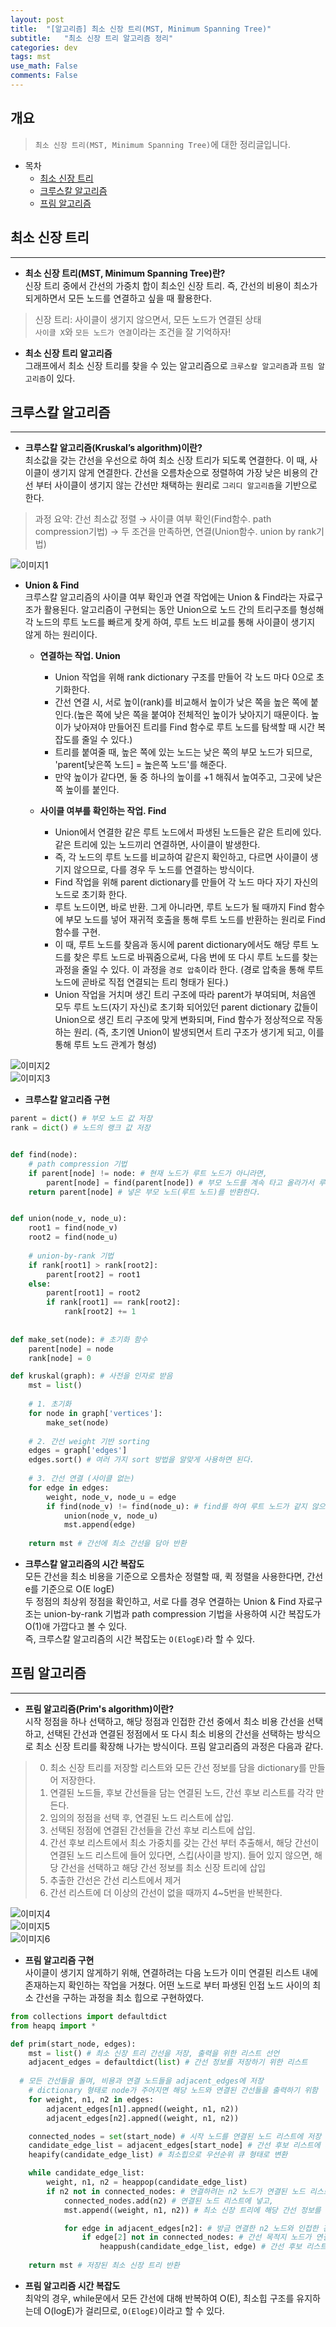 ```yaml
---
layout: post
title:  "[알고리즘] 최소 신장 트리(MST, Minimum Spanning Tree)"
subtitle:   "최소 신장 트리 알고리즘 정리"
categories: dev
tags: mst
use_math: False
comments: False
---
```


## 개요
> `최소 신장 트리(MST, Minimum Spanning Tree)`에 대한 정리글입니다.

- 목차
	- [최소 신장 트리](#최소-신장-트리) 
    - [크루스칼 알고리즘](#크루스칼-알고리즘)
    - [프림 알고리즘](#프림-알고리즘)


## 최소 신장 트리
---

* __최소 신장 트리(MST, Minimum Spanning Tree)란?__  
신장 트리 중에서 간선의 가중치 합이 최소인 신장 트리. 즉, 간선의 비용이 최소가 되게하면서 모든 노드를 연결하고 싶을 때 활용한다.  
> 신장 트리: 사이클이 생기지 않으면서, 모든 노드가 연결된 상태  
> `사이클 X`와 `모든 노드가 연결`이라는 조건을 잘 기억하자!  

* __최소 신장 트리 알고리즘__  
그래프에서 최소 신장 트리를 찾을 수 있는 알고리즘으로 `크루스칼 알고리즘`과 `프림 알고리즘`이 있다.  


## 크루스칼 알고리즘
---

* __크루스칼 알고리즘(Kruskal’s algorithm)이란?__  
최소값을 갖는 간선을 우선으로 하여 최소 신장 트리가 되도록 연결한다. 이 때, 사이클이 생기지 않게 연결한다. 간선을 오름차순으로 정렬하여 가장 낮은 비용의 간선 부터 사이클이 생기지 않는 간선만 채택하는 원리로 `그리디 알고리즘`을 기반으로 한다.
> 과정 요약: 간선 최소값 정렬 → 사이클 여부 확인(Find함수. path compression기법) → 두 조건을 만족하면, 연결(Union함수. union by rank기법)  

![이미지1](https://jsim6342.github.io/assets/img/dev/algorithm/2021-05-02-dev-algorithm-mst-picture1.png)

* __Union  & Find__  
크루스칼 알고리즘의 사이클 여부 확인과 연결 작업에는 Union & Find라는 자료구조가 활용된다. 알고리즘이 구현되는 동안 Union으로 노드 간의 트리구조를 형성해 각 노드의 루트 노드를 빠르게 찾게 하여, 루트 노드 비교를 통해 사이클이 생기지 않게 하는 원리이다.  

  - __연결하는 작업. Union__  
    + Union 작업을 위해 rank dictionary 구조를 만들어 각 노드 마다 0으로 초기화한다.  
    + 간선 연결 시, 서로 높이(rank)를 비교해서 높이가 낮은 쪽을 높은 쪽에 붙인다.(높은 쪽에 낮은 쪽을 붙여야 전체적인 높이가 낮아지기 때문이다. 높이가 낮아져야 만들어진 트리를 Find 함수로 루트 노드를 탐색할 때 시간 복잡도를 줄일 수 있다.)  
    + 트리를 붙여줄 때, 높은 쪽에 있는 노드는 낮은 쪽의 부모 노드가 되므로, 'parent[낮은쪽 노드] = 높은쪽 노드'를 해준다.  
    + 만약 높이가 같다면, 둘 중 하나의 높이를 +1 해줘서 높여주고, 그곳에 낮은 쪽 높이를 붙인다.  

  - __사이클 여부를 확인하는 작업. Find__  
    + Union에서 연결한 같은 루트 노드에서 파생된 노드들은 같은 트리에 있다. 같은 트리에 있는 노드끼리 연결하면, 사이클이 발생한다.  
    + 즉, 각 노드의 루트 노드를 비교하여 같은지 확인하고, 다르면 사이클이 생기지 않으므로, 다를 경우 두 노드를 연결하는 방식이다.  
    + Find 작업을 위해 parent dictionary를 만들어 각 노드 마다 자기 자신의 노드로 초기화 한다.  
    + 루트 노드이면, 바로 반환. 그게 아니라면, 루트 노드가 될 때까지 Find 함수에 부모 노드를 넣어 재귀적 호출을 통해 루트 노드를 반환하는 원리로 Find 함수를 구현.  
    + 이 때, 루트 노드를 찾음과 동시에 parent dictionary에서도 해당 루트 노드를 찾은 루트 노드로 바꿔줌으로써, 다음 번에 또 다시 루트 노드를 찾는 과정을 줄일 수 있다. 이 과정을 `경로 압축`이라 한다. (경로 압축을 통해 루트 노드에 곧바로 직접 연결되는 트리 형태가 된다.)  
    + Union 작업을 거치며 생긴 트리 구조에 따라 parent가 부여되며, 처음엔 모두 루트 노드(자기 자신)로 초기화 되어있던 parent dictionary 값들이 Union으로 생긴 트리 구조에 맞게 변화되며, Find 함수가 정상적으로 작동하는 원리. (즉, 초기엔 Union이 발생되면서 트리 구조가 생기게 되고, 이를 통해 루트 노드 관계가 형성)  

![이미지2](https://jsim6342.github.io/assets/img/dev/algorithm/2021-05-02-dev-algorithm-mst-picture2.png)  
![이미지3](https://jsim6342.github.io/assets/img/dev/algorithm/2021-05-02-dev-algorithm-mst-picture3.png)  

* __크루스칼 알고리즘 구현__  

```python  
parent = dict() # 부모 노드 값 저장
rank = dict() # 노드의 랭크 값 저장


def find(node):
    # path compression 기법
    if parent[node] != node: # 현재 노드가 루트 노드가 아니라면, 
        parent[node] = find(parent[node]) # 부모 노드를 계속 타고 올라가서 루트 노드를 부모 노드에 넣고,
    return parent[node] # 넣은 부모 노드(루트 노드)를 반환한다.


def union(node_v, node_u):
    root1 = find(node_v)
    root2 = find(node_u)
    
    # union-by-rank 기법
    if rank[root1] > rank[root2]:
        parent[root2] = root1
    else:
        parent[root1] = root2
        if rank[root1] == rank[root2]:
            rank[root2] += 1
    
    
def make_set(node): # 초기화 함수
    parent[node] = node
    rank[node] = 0

def kruskal(graph): # 사전을 인자로 받음
    mst = list()
    
    # 1. 초기화
    for node in graph['vertices']:
        make_set(node)
    
    # 2. 간선 weight 기반 sorting
    edges = graph['edges']
    edges.sort() # 여러 가지 sort 방법을 알맞게 사용하면 된다.
    
    # 3. 간선 연결 (사이클 없는)
    for edge in edges:
        weight, node_v, node_u = edge
        if find(node_v) != find(node_u): # find를 하여 루트 노드가 같지 않으면 union을 해준다.
            union(node_v, node_u)
            mst.append(edge)
    
    return mst # 간선에 최소 간선을 담아 반환
```  

* __크루스칼 알고리즘의 시간 복잡도__  
모든 간선을 최소 비용을 기준으로 오름차순 정렬할 때, 퀵 정렬을 사용한다면, 간선 e를 기준으로 O(E logE)  
두 정점의 최상위 정점을 확인하고, 서로 다를 경우 연결하는 Union & Find 자료구조는 union-by-rank 기법과 path compression 기법을 사용하여 시간 복잡도가 O(1)애 가깝다고 볼 수 있다.  
즉, 크루스칼 알고리즘의 시간 복잡도는 `O(ElogE)`라 할 수 있다.  


## 프림 알고리즘
---

* __프림 알고리즘(Prim's algorithm)이란?__  
시작 정점을 하나 선택하고, 해당 정점과 인접한 간선 중에서 최소 비용 간선을 선택하고, 선택된 간선과 연결된 정점에서 또 다시 최소 비용의 간선을 선택하는 방식으로 최소 신장 트리를 확장해 나가는 방식이다. 프림 알고리즘의 과정은 다음과 같다.
> 0. 최소 신장 트리를 저장할 리스트와 모든 간선 정보를 담을 dictionary를 만들어 저장한다.  
> 1. 연결된 노드들, 후보 간선들을 담는 연결된 노드, 간선 후보 리스트를 각각 만든다.  
> 2. 임의의 정점을 선택 후, 연결된 노드 리스트에 삽입.  
> 3. 선택된 정점에 연결된 간선들을 간선 후보 리스트에 삽입.  
> 4. 간선 후보 리스트에서 최소 가중치를 갖는 간선 부터 추출해서, 해당 간선이 연결된 노드 리스트에 들어 있다면, 스킵(사이클 방지). 들어 있지 않으면, 해당 간선을 선택하고 해당 간선 정보를 최소 신장 트리에 삽입  
> 5. 추출한 간선은 간선 리스트에서 제거  
> 6. 간선 리스트에 더 이상의 간선이 없을 때까지 4~5번을 반복한다.  

![이미지4](https://jsim6342.github.io/assets/img/dev/algorithm/2021-05-02-dev-algorithm-mst-picture4.png)  
![이미지5](https://jsim6342.github.io/assets/img/dev/algorithm/2021-05-02-dev-algorithm-mst-picture5.png)  
![이미지6](https://jsim6342.github.io/assets/img/dev/algorithm/2021-05-02-dev-algorithm-mst-picture6.png)  


* __프림 알고리즘 구현__  
사이클이 생기지 않게하기 위해, 연결하려는 다음 노드가 이미 연결된 리스트 내에 존재하는지 확인하는 작업을 거쳤다.
어떤 노드로 부터 파생된 인접 노드 사이의 최소 간선을 구하는 과정을 최소 힙으로 구현하였다.  

```python  
from collections import defaultdict
from heapq import *

def prim(start_node, edges):
	mst = list() # 최소 신장 트리 간선을 저장, 출력을 위한 리스트 선언
	adjacent_edges = defaultdict(list) # 간선 정보를 저장하기 위한 리스트
	
  # 모든 간선들을 돌며, 비용과 연결 노드들을 adjacent_edges에 저장
	# dictionary 형태로 node가 주어지면 해당 노드와 연결된 간선들을 출력하기 위함
	for weight, n1, n2 in edges: 
		adjacent_edges[n1].appned((weight, n1, n2))
		adjacent_edges[n2].appned((weight, n1, n2))

	connected_nodes = set(start_node) # 시작 노드를 연결된 노드 리스트에 저장
	candidate_edge_list = adjacent_edges[start_node] # 간선 후보 리스트에 시작 노드와 연결된 간선들 저장
	heapify(candidate_edge_list) # 최소힙으로 우선순위 큐 형태로 변환

	while candidate_edge_list:
		weight, n1, n2 = heappop(candidate_edge_list)
		if n2 not in connected_nodes: # 연결하려는 n2 노드가 연결된 노드 리스트에 없다면,(사이클X)
			connected_nodes.add(n2) # 연결된 노드 리스트에 넣고,
			mst.append((weight, n1, n2)) # 최소 신장 트리에 해당 간선 정보를 넣는다.

			for edge in adjacent_edges[n2]: # 방금 연결한 n2 노드와 인접한 간선 정보를 돌며
				if edge[2] not in connected_nodes: # 간선 목적지 노드가 연결된 노드 리스트에 없으면(사이클X)
					heappush(candidate_edge_list, edge) # 간선 후보 리스트에 넣어 while문을 돌게 한다.
 
	return mst # 저장된 최소 신장 트리 반환
```  

* __프림 알고리즘 시간 복잡도__  
최악의 경우, while문에서 모든 간선에 대해 반복하여 O(E), 최소힙 구조를 유지하는데 O(logE)가 걸리므로, `O(ElogE)`이라고 할 수 있다.  